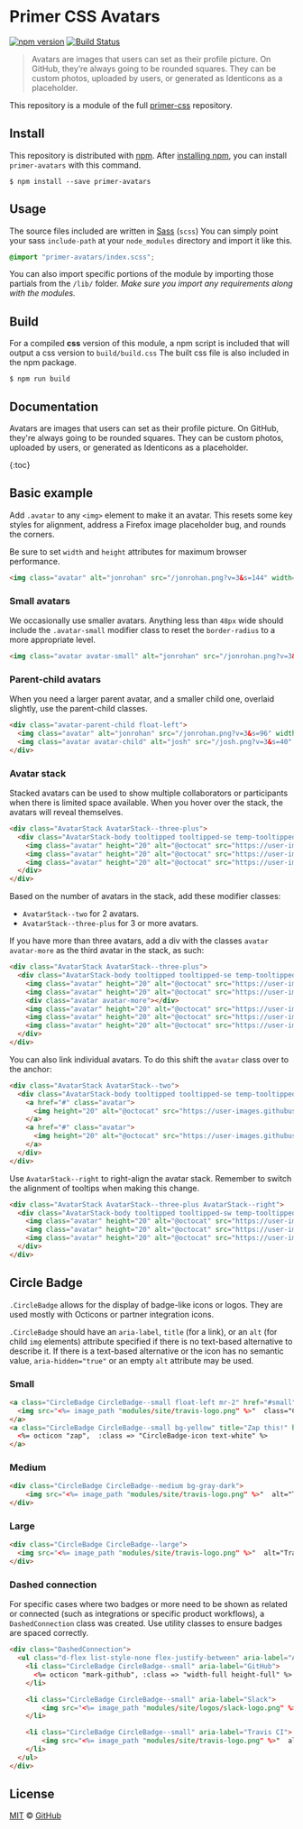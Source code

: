 # Primer CSS Avatars

[![npm version](http://img.shields.io/npm/v/primer-avatars.svg)](https://www.npmjs.org/package/primer-avatars)
[![Build Status](https://travis-ci.org/primer/primer-css.svg?branch=master)](https://travis-ci.org/primer/primer-css)

> Avatars are images that users can set as their profile picture. On GitHub, they’re always going to be rounded squares. They can be custom photos, uploaded by users, or generated as Identicons as a placeholder.

This repository is a module of the full [primer-css][primer-css] repository.

## Install

This repository is distributed with [npm][npm]. After [installing npm][install-npm], you can install `primer-avatars` with this command.

```
$ npm install --save primer-avatars
```

## Usage

The source files included are written in [Sass][sass] (`scss`) You can simply point your sass `include-path` at your `node_modules` directory and import it like this.

```scss
@import "primer-avatars/index.scss";
```

You can also import specific portions of the module by importing those partials from the `/lib/` folder. _Make sure you import any requirements along with the modules._

## Build

For a compiled **css** version of this module, a npm script is included that will output a css version to `build/build.css` The built css file is also included in the npm package.

```
$ npm run build
```

## Documentation

<!-- %docs
title: Avatars
status: Stable
-->

Avatars are images that users can set as their profile picture. On GitHub, they're always going to be rounded squares. They can be custom photos, uploaded by users, or generated as Identicons as a placeholder.

{:toc}

## Basic example

Add `.avatar` to any `<img>` element to make it an avatar. This resets some key styles for alignment, address a Firefox image placeholder bug, and rounds the corners.

Be sure to set `width` and `height` attributes for maximum browser performance.

```html
<img class="avatar" alt="jonrohan" src="/jonrohan.png?v=3&s=144" width="72" height="72">
```

### Small avatars

We occasionally use smaller avatars. Anything less than `48px` wide should include the `.avatar-small` modifier class to reset the `border-radius` to a more appropriate level.

```html
<img class="avatar avatar-small" alt="jonrohan" src="/jonrohan.png?v=3&s=64" width="32" height="32">
```

### Parent-child avatars

When you need a larger parent avatar, and a smaller child one, overlaid slightly, use the parent-child classes.

```html
<div class="avatar-parent-child float-left">
  <img class="avatar" alt="jonrohan" src="/jonrohan.png?v=3&s=96" width="48" height="48">
  <img class="avatar avatar-child" alt="josh" src="/josh.png?v=3&s=40" width="20" height="20">
</div>
```

### Avatar stack

Stacked avatars can be used to show multiple collaborators or participants when there is limited space available. When you hover over the stack, the avatars will reveal themselves.

```html
<div class="AvatarStack AvatarStack--three-plus">
  <div class="AvatarStack-body tooltipped tooltipped-se temp-tooltipped-align-left" aria-label="octocat, octocat, and octocat">
    <img class="avatar" height="20" alt="@octocat" src="https://user-images.githubusercontent.com/334891/29999089-2837c968-9009-11e7-92c1-6a7540a594d5.png" width="20">
    <img class="avatar" height="20" alt="@octocat" src="https://user-images.githubusercontent.com/334891/29999089-2837c968-9009-11e7-92c1-6a7540a594d5.png" width="20">
    <img class="avatar" height="20" alt="@octocat" src="https://user-images.githubusercontent.com/334891/29999089-2837c968-9009-11e7-92c1-6a7540a594d5.png" width="20">
  </div>
</div>
```

Based on the number of avatars in the stack, add these modifier classes:
- `AvatarStack--two` for 2 avatars.
- `AvatarStack--three-plus` for 3 or more avatars.

If you have more than three avatars, add a div with the classes `avatar avatar-more` as the third avatar in the stack, as such:

```html
<div class="AvatarStack AvatarStack--three-plus">
  <div class="AvatarStack-body tooltipped tooltipped-se temp-tooltipped-align-left" aria-label="octocat, octocat, octocat, octocat, and octocat">
    <img class="avatar" height="20" alt="@octocat" src="https://user-images.githubusercontent.com/334891/29999089-2837c968-9009-11e7-92c1-6a7540a594d5.png" width="20">
    <img class="avatar" height="20" alt="@octocat" src="https://user-images.githubusercontent.com/334891/29999089-2837c968-9009-11e7-92c1-6a7540a594d5.png" width="20">
    <div class="avatar avatar-more"></div>
    <img class="avatar" height="20" alt="@octocat" src="https://user-images.githubusercontent.com/334891/29999089-2837c968-9009-11e7-92c1-6a7540a594d5.png" width="20">
    <img class="avatar" height="20" alt="@octocat" src="https://user-images.githubusercontent.com/334891/29999089-2837c968-9009-11e7-92c1-6a7540a594d5.png" width="20">
    <img class="avatar" height="20" alt="@octocat" src="https://user-images.githubusercontent.com/334891/29999089-2837c968-9009-11e7-92c1-6a7540a594d5.png" width="20">
  </div>
</div>
```

You can also link individual avatars. To do this shift the `avatar` class over to the anchor:

```html
<div class="AvatarStack AvatarStack--two">
  <div class="AvatarStack-body tooltipped tooltipped-se temp-tooltipped-align-left" aria-label="octocat and octocat">
    <a href="#" class="avatar">
      <img height="20" alt="@octocat" src="https://user-images.githubusercontent.com/334891/29999089-2837c968-9009-11e7-92c1-6a7540a594d5.png" width="20">
    </a>
    <a href="#" class="avatar">
      <img height="20" alt="@octocat" src="https://user-images.githubusercontent.com/334891/29999089-2837c968-9009-11e7-92c1-6a7540a594d5.png" width="20">
    </a>
  </div>
</div>
```

Use `AvatarStack--right` to right-align the avatar stack. Remember to switch the alignment of tooltips when making this change.

```html
<div class="AvatarStack AvatarStack--three-plus AvatarStack--right">
  <div class="AvatarStack-body tooltipped tooltipped-sw temp-tooltipped-align-right" aria-label="octocat, octocat, and octocat">
    <img class="avatar" height="20" alt="@octocat" src="https://user-images.githubusercontent.com/334891/29999089-2837c968-9009-11e7-92c1-6a7540a594d5.png" width="20">
    <img class="avatar" height="20" alt="@octocat" src="https://user-images.githubusercontent.com/334891/29999089-2837c968-9009-11e7-92c1-6a7540a594d5.png" width="20">
    <img class="avatar" height="20" alt="@octocat" src="https://user-images.githubusercontent.com/334891/29999089-2837c968-9009-11e7-92c1-6a7540a594d5.png" width="20">
  </div>
</div>
```

## Circle Badge

`.CircleBadge` allows for the display of badge-like icons or logos. They are used mostly with Octicons or partner integration icons.

`.CircleBadge` should have an `aria-label`, `title` (for a link), or an `alt` (for child `img` elements) attribute specified if there is no text-based alternative to describe it. If there is a text-based alternative or the icon has no semantic value, `aria-hidden="true"` or an empty `alt` attribute may be used.

### Small

```html
<a class="CircleBadge CircleBadge--small float-left mr-2" href="#small" title="Travis CI">
  <img src="<%= image_path "modules/site/travis-logo.png" %>"  class="CircleBadge-icon" alt="">
</a>
<a class="CircleBadge CircleBadge--small bg-yellow" title="Zap this!" href="#small">
  <%= octicon "zap",  :class => "CircleBadge-icon text-white" %>
</a>
```

### Medium

```html
<div class="CircleBadge CircleBadge--medium bg-gray-dark">
    <img src="<%= image_path "modules/site/travis-logo.png" %>"  alt="Travis CI" class="CircleBadge-icon">
</div>
```

### Large

```html
<div class="CircleBadge CircleBadge--large">
  <img src="<%= image_path "modules/site/travis-logo.png" %>"  alt="Travis CI" class="CircleBadge-icon">
</div>
```

### Dashed connection

For specific cases where two badges or more need to be shown as related or connected (such as integrations or specific product workflows), a `DashedConnection` class was created. Use utility classes to ensure badges are spaced correctly.

```html
<div class="DashedConnection">
  <ul class="d-flex list-style-none flex-justify-between" aria-label="A sample GitHub workflow">
    <li class="CircleBadge CircleBadge--small" aria-label="GitHub">
      <%= octicon "mark-github", :class => "width-full height-full" %>
    </li>

    <li class="CircleBadge CircleBadge--small" aria-label="Slack">
        <img src="<%= image_path "modules/site/logos/slack-logo.png" %>"  alt="" class="CircleBadge-icon">
    </li>

    <li class="CircleBadge CircleBadge--small" aria-label="Travis CI">
        <img src="<%= image_path "modules/site/travis-logo.png" %>"  alt="" class="CircleBadge-icon">
    </li>
  </ul>
</div>
```

<!-- %enddocs -->

## License

[MIT](./LICENSE) &copy; [GitHub](https://github.com/)

[primer-css]: https://github.com/primer/primer
[docs]: http://primercss.io/
[npm]: https://www.npmjs.com/
[install-npm]: https://docs.npmjs.com/getting-started/installing-node
[sass]: http://sass-lang.com/
